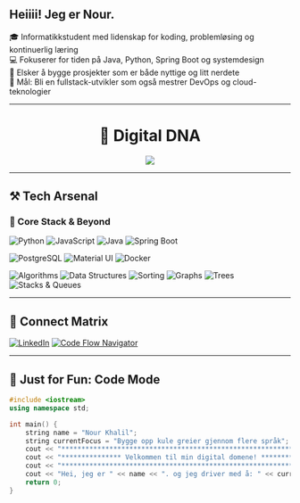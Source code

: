 ##  Heiiii! Jeg er Nour.

🎓 Informatikkstudent med lidenskap for koding, problemløsing og kontinuerlig læring  
💻 Fokuserer for tiden på Java, Python, Spring Boot og systemdesign  
🌱 Elsker å bygge prosjekter som er både nyttige og litt nerdete  
🎯 Mål: Bli en fullstack-utvikler som også mestrer DevOps og cloud-teknologier

---

<h1 align="center">🧬 Digital DNA</h1>

<p align="center">
  <img src="https://github-profile-summary-cards.vercel.app/api/cards/profile-details?username=NourKhalil0&theme=github_dark" />
</p>

---

## ⚒️ Tech Arsenal

### 🧩 Core Stack & Beyond

![Python](https://img.shields.io/badge/Python-3776AB?style=for-the-badge&logo=python&logoColor=white)
![JavaScript](https://img.shields.io/badge/JavaScript-F7DF1E?style=for-the-badge&logo=javascript&logoColor=black)
![Java](https://img.shields.io/badge/Java-ED8B00?style=for-the-badge&logo=openjdk&logoColor=white)
![Spring Boot](https://img.shields.io/badge/Spring_Boot-6DB33F?style=for-the-badge&logo=springboot&logoColor=white)

![PostgreSQL](https://img.shields.io/badge/PostgreSQL-4169E1?style=for-the-badge&logo=postgresql&logoColor=white)
![Material UI](https://img.shields.io/badge/Material_UI-0081CB?style=for-the-badge&logo=mui&logoColor=white)
![Docker](https://img.shields.io/badge/Docker-2496ED?style=for-the-badge&logo=docker&logoColor=white)

![Algorithms](https://img.shields.io/badge/Algorithms-%2300BFFF?style=for-the-badge)
![Data Structures](https://img.shields.io/badge/Data%20Structures-%23FF69B4?style=for-the-badge)
![Sorting](https://img.shields.io/badge/Sorting%20Algorithms-%2300BFFF?style=for-the-badge)
![Graphs](https://img.shields.io/badge/Graphs-%234CAF50?style=for-the-badge)
![Trees](https://img.shields.io/badge/Trees-%23FFA500?style=for-the-badge)
![Stacks & Queues](https://img.shields.io/badge/Stacks_&_Queues-%23FF69B4?style=for-the-badge)

---

## 📡 Connect Matrix

[![LinkedIn](https://img.shields.io/badge/LinkedIn-blue?style=flat&logo=linkedin)](https://www.linkedin.com/in/nour-khalil-rash-7a0222317/)
[![Code Flow Navigator](https://img.shields.io/badge/JetBrains-Plugin:-Code_Flow_Navigator-000000?style=for-the-badge&logo=jetbrains&logoColor=white)](https://plugins.jetbrains.com/plugin/27461-code-flow-navigator)


---

## 🧪 Just for Fun: Code Mode

```cpp
#include <iostream>
using namespace std;

int main() {
    string name = "Nour Khalil";
    string currentFocus = "Bygge opp kule greier gjennom flere språk";
    cout << "*************************************************************\n";
    cout << "*************** Velkommen til min digital domene! ***************\n";
    cout << "*************************************************************\n";
    cout << "Hei, jeg er " << name << ". og jeg driver med å: " << currentFocus << ".\n";
    return 0;
}
